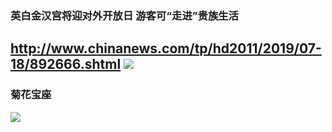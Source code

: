 ### 英白金汉宫将迎对外开放日 游客可“走进”贵族生活
http://www.chinanews.com/tp/hd2011/2019/07-18/892666.shtml
![](http://i2.chinanews.com/simg/hd/2019/07/18/a2f4dafa2e194e1d995a759fdbdf4207.jpg)
---
### 菊花宝座
![](http://pic1.dwnews.net/20190430/5f40328f05ab5f56272f0411021fc233_w.jpg)